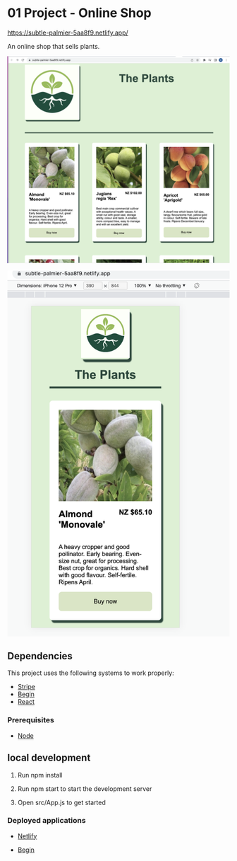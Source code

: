 # 01 Project - Online Shop

https://subtle-palmier-5aa8f9.netlify.app/

An online shop that sells plants.

![Screenshot of online shop](Screenshotso.png)

![Screenshot of mob online shop](Screenshotmob.png)

## Dependencies

This project uses the following systems to work properly:

* [Stripe](https://stripe.com/nz)
* [Begin](https://begin.com/)
* [React](https://reactjs.org/)



### Prerequisites

- [Node](https://nodejs.org/en/)


## local development

1. Run npm install

2. Run npm start to start the development server
 
3. Open src/App.js to get started

### Deployed applications

* [Netlify](https://subtle-palmier-5aa8f9.netlify.app/)

* [Begin](https://begin.com/apps/gr6ea76epy4j66)

